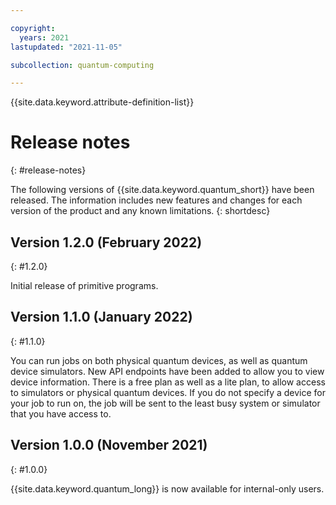 ```yaml
---

copyright:
  years: 2021
lastupdated: "2021-11-05"

subcollection: quantum-computing

---
```


{{site.data.keyword.attribute-definition-list}}

# Release notes
{: #release-notes}

The following versions of {{site.data.keyword.quantum_short}} have been released. The information includes new features and changes for each version of the product and any known limitations.
{: shortdesc}

## Version 1.2.0 (February 2022)
{: #1.2.0}

Initial release of primitive programs.

## Version 1.1.0 (January 2022)
{: #1.1.0}

You can run jobs on both physical quantum devices, as well as quantum device simulators.
New API endpoints have been added to allow you to view device information.
There is a free plan as well as a lite plan, to allow access to simulators or physical quantum devices.
If you do not specify a device for your job to run on, the job will be sent to the least busy system or simulator that you have access to.

## Version 1.0.0 (November 2021)
{: #1.0.0}

{{site.data.keyword.quantum_long}} is now available for internal-only users.
